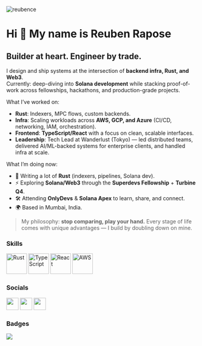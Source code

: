 <p align="left"> <img src="https://komarev.com/ghpvc/?username=reubence" alt="reubence" /> </p>

Hi 👋 My name is Reuben Rapose
==============================

Builder at heart. Engineer by trade.
-----------------------------------

I design and ship systems at the intersection of **backend infra, Rust, and Web3**.  
Currently: deep-diving into **Solana development** while stacking proof-of-work across fellowships, hackathons, and production-grade projects.

What I’ve worked on:
- **Rust**: Indexers, MPC flows, custom backends.  
- **Infra**: Scaling workloads across **AWS, GCP, and Azure** (CI/CD, networking, IAM, orchestration).  
- **Frontend**: **TypeScript/React** with a focus on clean, scalable interfaces.  
- **Leadership**: Tech Lead at Wanderlust (Tokyo) — led distributed teams, delivered AI/ML-backed systems for enterprise clients, and handled infra at scale.  

What I’m doing now:
- 🦀 Writing a lot of **Rust** (indexers, pipelines, Solana dev).  
- ⚡ Exploring **Solana/Web3** through the **Superdevs Fellowship** + **Turbine Q4**.  
- 🛠️ Attending **OnlyDevs** & **Solana Apex** to learn, share, and connect.  
- 🌍 Based in Mumbai, India.  

> My philosophy: **stop comparing, play your hand.** Every stage of life comes with unique advantages — I build by doubling down on mine.  

### Skills
<p align="left">
<a href="https://www.rust-lang.org/" target="_blank" rel="noreferrer"><img src="https://raw.githubusercontent.com/danielcranney/readme-generator/main/public/icons/skills/rust-colored.svg" width="54" height="54" alt="Rust" /></a>
<a href="https://www.typescriptlang.org/" target="_blank" rel="noreferrer"><img src="https://raw.githubusercontent.com/danielcranney/readme-generator/main/public/icons/skills/typescript-colored.svg" width="54" height="54" alt="TypeScript" /></a>
<a href="https://reactjs.org/" target="_blank" rel="noreferrer"><img src="https://raw.githubusercontent.com/danielcranney/readme-generator/main/public/icons/skills/react-colored.svg" width="54" height="54" alt="React" /></a>
<a href="https://aws.amazon.com/" target="_blank" rel="noreferrer"><img src="https://raw.githubusercontent.com/danielcranney/readme-generator/main/public/icons/skills/amazonwebservices-colored.svg" width="54" height="54" alt="AWS" /></a>
</p>

### Socials
<p align="left">
<a href="https://twitter.com/reubence_" target="_blank"><img src="https://raw.githubusercontent.com/danielcranney/readme-generator/main/public/icons/socials/twitter.svg" width="32" /></a>
<a href="https://linkedin.com/in/reubence" target="_blank"><img src="https://raw.githubusercontent.com/danielcranney/readme-generator/main/public/icons/socials/linkedin.svg" width="32" /></a>
<a href="https://github.com/reubence" target="_blank"><img src="https://raw.githubusercontent.com/danielcranney/readme-generator/main/public/icons/socials/github.svg" width="32" /></a>
</p>

### Badges
<a href="http://www.github.com/reubence"><img src="https://github-readme-streak-stats.herokuapp.com/?user=reubence&stroke=ffffff&background=1c1917&ring=0891b2&fire=0891b2&currStreakNum=ffffff&currStreakLabel=0891b2&sideNums=ffffff&sideLabels=ffffff&dates=ffffff&hide_border=true" /></a>
